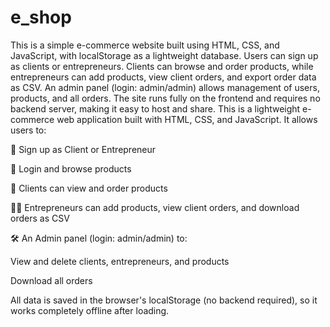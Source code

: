 # e_shop
This is a simple e-commerce website built using HTML, CSS, and JavaScript, with localStorage as a lightweight database. Users can sign up as clients or entrepreneurs.
Clients can browse and order products, while entrepreneurs can add products, view client orders, and export order data as CSV. An admin panel (login: admin/admin) allows management of users, products, and all orders. The site runs fully on the frontend and requires no backend server, making it easy to host and share.
This is a lightweight e-commerce web application built with HTML, CSS, and JavaScript. It allows users to:

👤 Sign up as Client or Entrepreneur

🔐 Login and browse products

🛒 Clients can view and order products

🧑‍💼 Entrepreneurs can add products, view client orders, and download orders as CSV

🛠️ An Admin panel (login: admin/admin) to:

View and delete clients, entrepreneurs, and products

Download all orders

All data is saved in the browser's localStorage (no backend required), so it works completely offline after loading.
